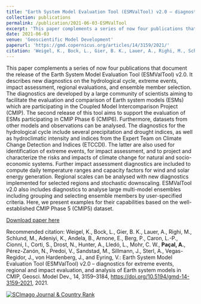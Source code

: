 ```yaml
---
title: "Earth System Model Evaluation Tool (ESMValTool) v2.0 – diagnostics for extreme events, regional and impact evaluation, and analysis of Earth system models in CMIP"
collection: publications
permalink: /publication/2021-06-03-ESMValTool
excerpt: 'This paper complements a series of now four publications that document the release of the Earth System Model Evaluation Tool (ESMValTool) v2.0. '
date: 2021-06-03
venue: 'Geoscientific Model Development'
paperurl: 'https://gmd.copernicus.org/articles/14/3159/2021/'
citation: 'Weigel, K., Bock, L., Gier, B. K., Lauer, A., Righi, M., Schlund, M., Adeniyi, K., Andela, B., Arnone, E., Berg, P., Caron, L.-P., Cionni, I., Corti, S., Drost, N., Hunter, A., Lledó, L., Mohr, C. W., **Paçal, A.**, Pérez-Zanón, N., Predoi, V., Sandstad, M., Sillmann, J., Sterl, A., Vegas-Regidor, J., von Hardenberg, J., and Eyring, V. (2020). &quot;Earth System Model Evaluation Tool (ESMValTool) v2.0 – diagnostics for extreme events, regional and impact evaluation, and analysis of Earth system models in CMIP.&quot, <i>Geosci. Model Dev.</i>, 14, 3159–3184.'
---
```

This paper complements a series of now four publications that document the release of the Earth System Model Evaluation Tool (ESMValTool) v2.0. It describes new diagnostics on the hydrological cycle, extreme events, impact assessment, regional evaluations, and ensemble member selection. The diagnostics are developed by a large community of scientists aiming to facilitate the evaluation and comparison of Earth system models (ESMs) which are participating in the Coupled Model Intercomparison Project (CMIP). The second release of this tool aims to support the evaluation of ESMs participating in CMIP Phase 6 (CMIP6). Furthermore, datasets from other models and observations can be analysed. The diagnostics for the hydrological cycle include several precipitation and drought indices, as well as hydroclimatic intensity and indices from the Expert Team on Climate Change Detection and Indices (ETCCDI). The latter are also used for identification of extreme events, for impact assessment, and to project and characterize the risks and impacts of climate change for natural and socio-economic systems. Further impact assessment diagnostics are included to compute daily temperature ranges and capacity factors for wind and solar energy generation. Regional scales can be analysed with new diagnostics implemented for selected regions and stochastic downscaling. ESMValTool v2.0 also includes diagnostics to analyse large multi-model ensembles including grouping and selecting ensemble members by user-specified criteria. Here, we present examples for their capabilities based on the well-established CMIP Phase 5 (CMIP5) dataset.

[Download paper here](https://gmd.copernicus.org/articles/14/3159/2021/)

Recommended citation: Weigel, K., Bock, L., Gier, B. K., Lauer, A., Righi, M., Schlund, M., Adeniyi, K., Andela, B., Arnone, E., Berg, P., Caron, L.-P., Cionni, I., Corti, S., Drost, N., Hunter, A., Lledó, L., Mohr, C. W., **Paçal, A.**, Pérez-Zanón, N., Predoi, V., Sandstad, M., Sillmann, J., Sterl, A., Vegas-Regidor, J., von Hardenberg, J., and Eyring, V.: Earth System Model Evaluation Tool (ESMValTool) v2.0 – diagnostics for extreme events, regional and impact evaluation, and analysis of Earth system models in CMIP, Geosci. Model Dev., 14, 3159–3184, https://doi.org/10.5194/gmd-14-3159-2021, 2021.

<a href="https://www.scimagojr.com/journalsearch.php?q=21100197121&amp;tip=sid&amp;exact=no" title="SCImago Journal &amp; Country Rank"><img border="0" src="https://www.scimagojr.com/journal_img.php?id=21100197121" alt="SCImago Journal &amp; Country Rank"  /></a>
